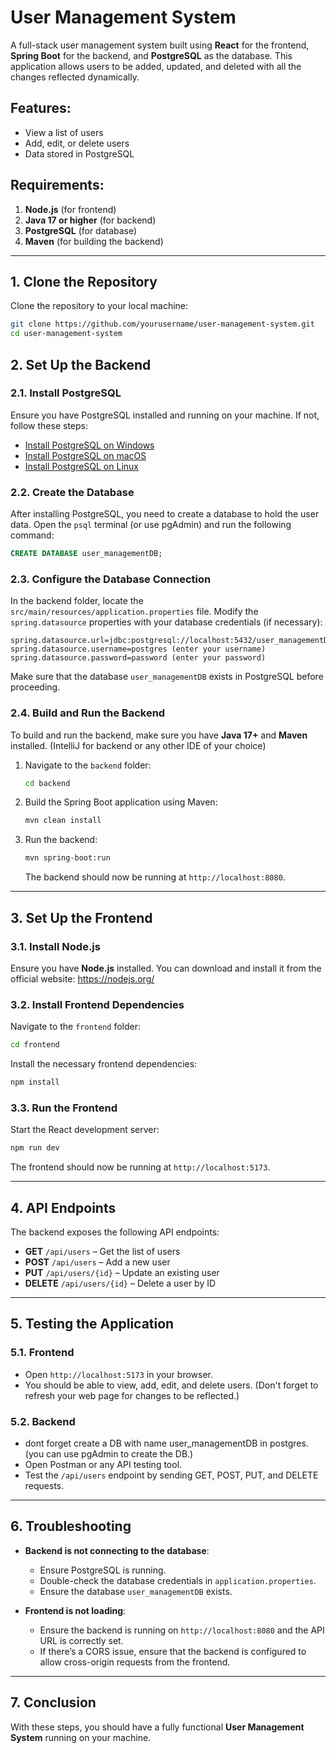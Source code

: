 # User Management System

A full-stack user management system built using **React** for the frontend, **Spring Boot** for the backend, and **PostgreSQL** as the database. This application allows users to be added, updated, and deleted with all the changes reflected dynamically.

## Features:
- View a list of users
- Add, edit, or delete users
- Data stored in PostgreSQL

## Requirements:
1. **Node.js** (for frontend)
2. **Java 17 or higher** (for backend)
3. **PostgreSQL** (for database)
4. **Maven** (for building the backend)

---

## 1. Clone the Repository

Clone the repository to your local machine:

```bash
git clone https://github.com/yourusername/user-management-system.git
cd user-management-system
```

## 2. Set Up the Backend

### 2.1. Install PostgreSQL
Ensure you have PostgreSQL installed and running on your machine. If not, follow these steps:

- [Install PostgreSQL on Windows](https://www.postgresql.org/download/windows/)
- [Install PostgreSQL on macOS](https://www.postgresql.org/download/macosx/)
- [Install PostgreSQL on Linux](https://www.postgresql.org/download/linux/)

### 2.2. Create the Database
After installing PostgreSQL, you need to create a database to hold the user data. Open the `psql` terminal (or use pgAdmin) and run the following command:

```sql
CREATE DATABASE user_managementDB;
```

### 2.3. Configure the Database Connection
In the backend folder, locate the `src/main/resources/application.properties` file. Modify the `spring.datasource` properties with your database credentials (if necessary):

```properties
spring.datasource.url=jdbc:postgresql://localhost:5432/user_managementDB
spring.datasource.username=postgres (enter your username)
spring.datasource.password=password (enter your password)
```

Make sure that the database `user_managementDB` exists in PostgreSQL before proceeding.

### 2.4. Build and Run the Backend
To build and run the backend, make sure you have **Java 17+** and **Maven** installed.
(IntelliJ for backend or any other IDE of your choice)
1. Navigate to the `backend` folder:

    ```bash
    cd backend
    ```

2. Build the Spring Boot application using Maven:

    ```bash
    mvn clean install
    ```

3. Run the backend:

    ```bash
    mvn spring-boot:run
    ```

    The backend should now be running at `http://localhost:8080`.

---

## 3. Set Up the Frontend

### 3.1. Install Node.js
Ensure you have **Node.js** installed. You can download and install it from the official website: https://nodejs.org/

### 3.2. Install Frontend Dependencies
Navigate to the `frontend` folder:

```bash
cd frontend
```

Install the necessary frontend dependencies:

```bash
npm install
```

### 3.3. Run the Frontend
Start the React development server:

```bash
npm run dev
```

The frontend should now be running at `http://localhost:5173`.

---

## 4. API Endpoints
The backend exposes the following API endpoints:

- **GET** `/api/users` – Get the list of users
- **POST** `/api/users` – Add a new user
- **PUT** `/api/users/{id}` – Update an existing user
- **DELETE** `/api/users/{id}` – Delete a user by ID

---

## 5. Testing the Application

### 5.1. Frontend
- Open `http://localhost:5173` in your browser.
- You should be able to view, add, edit, and delete users. 
(Don't forget to refresh your web page for changes to be reflected.)

### 5.2. Backend
- dont forget create a DB with name user_managementDB in postgres.
  (you can use pgAdmin to create the DB.)
- Open Postman or any API testing tool.
- Test the `/api/users` endpoint by sending GET, POST, PUT, and DELETE requests.


---

## 6. Troubleshooting

- **Backend is not connecting to the database**:
    - Ensure PostgreSQL is running.
    - Double-check the database credentials in `application.properties`.
    - Ensure the database `user_managementDB` exists.

- **Frontend is not loading**:
    - Ensure the backend is running on `http://localhost:8080` and the API URL is correctly set.
    - If there’s a CORS issue, ensure that the backend is configured to allow cross-origin requests from the frontend.

---

## 7. Conclusion

With these steps, you should have a fully functional **User Management System** running on your machine.
